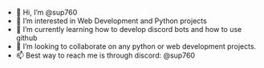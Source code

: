 - 👋 Hi, I’m @sup760
- 👀 I’m interested in Web Development and Python projects
- 🌱 I’m currently learning how to develop discord bots and how to use github
- 💞️ I’m looking to collaborate on any python or web development projects.
- 📫 Best way to reach me is through discord: @sup760
